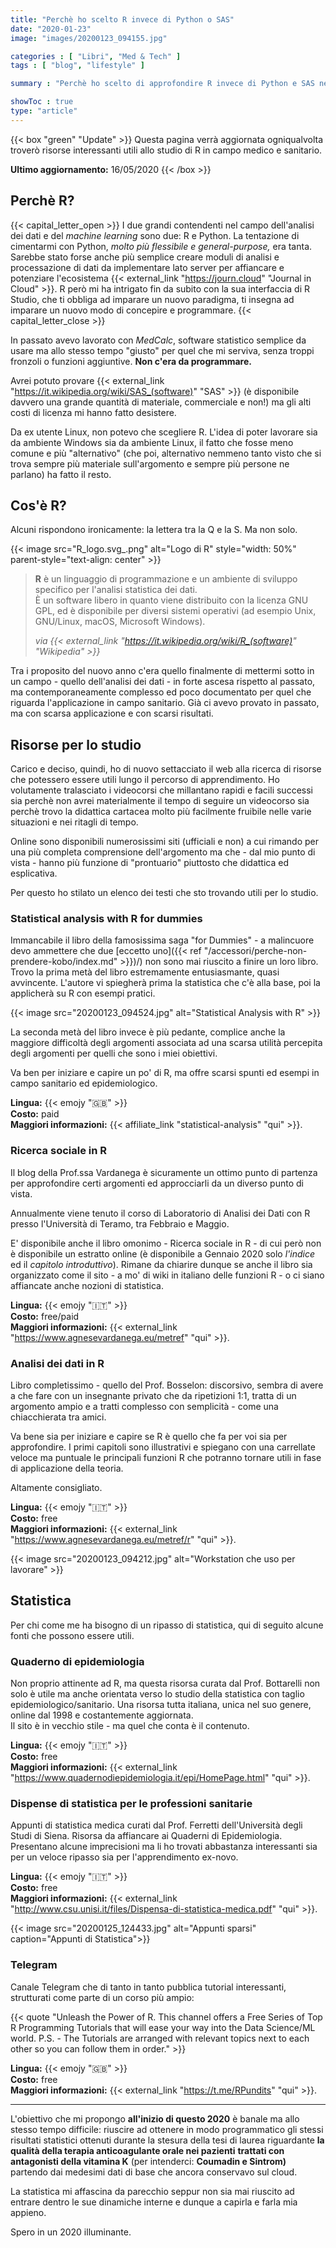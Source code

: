 ```yaml
---
title: "Perchè ho scelto R invece di Python o SAS"
date: "2020-01-23"
image: "images/20200123_094155.jpg"

categories : [ "Libri", "Med & Tech" ]
tags : [ "blog", "lifestyle" ]

summary : "Perchè ho scelto di approfondire R invece di Python e SAS nell'analisi dei dati e su quali libri e siti studiare."

showToc : true
type: "article"
---
```

{{< box "green" "Update" >}}
Questa pagina verrà aggiornata ogniqualvolta troverò risorse interessanti utili allo studio di R in campo medico e sanitario.  
  
**Ultimo aggiornamento:** 16/05/2020
{{< /box >}}

## Perchè R?

{{< capital_letter_open >}}
I due grandi contendenti nel campo dell'analisi dei dati e del _machine learning_ sono due: R e Python. La tentazione di cimentarmi con Python, _molto più flessibile e general-purpose,_ era tanta. Sarebbe stato forse anche più semplice creare moduli di analisi e processazione di dati da implementare lato server per affiancare e potenziare l'ecosistema {{< external_link "https://journ.cloud" "Journal in Cloud" >}}.
R però mi ha intrigato fin da subito con la sua interfaccia di R Studio, che ti obbliga ad imparare un nuovo paradigma, ti insegna ad imparare un nuovo modo di concepire e programmare.
{{< capital_letter_close >}}

In passato avevo lavorato con _MedCalc_, software statistico semplice da usare ma allo stesso tempo "giusto" per quel che mi serviva, senza troppi fronzoli o funzioni aggiuntive. **Non c'era da programmare.**

Avrei potuto provare {{< external_link "https://it.wikipedia.org/wiki/SAS_(software)" "SAS" >}} (è disponibile davvero una grande quantità di materiale, commerciale e non!) ma gli alti costi di licenza mi hanno fatto desistere.

Da ex utente Linux, non potevo che scegliere R. L'idea di poter lavorare sia da ambiente Windows sia da ambiente Linux, il fatto che fosse meno comune e più "alternativo" (che poi, alternativo nemmeno tanto visto che si trova sempre più materiale sull'argomento e sempre più persone ne parlano) ha fatto il resto.

## Cos'è R?

Alcuni rispondono ironicamente: la lettera tra la Q e la S. Ma non solo.

{{< image src="R_logo.svg_.png" alt="Logo di R" style="width: 50%" parent-style="text-align: center" >}}

> **R** è un linguaggio di programmazione e un ambiente di sviluppo specifico per l'analisi statistica dei dati.  
> È un software libero in quanto viene distribuito con la licenza GNU GPL, ed è disponibile per diversi sistemi operativi (ad esempio Unix, GNU/Linux, macOS, Microsoft Windows).
> 
> _via {{< external_link "https://it.wikipedia.org/wiki/R_(software)" "Wikipedia" >}}_

Tra i proposito del nuovo anno c'era quello finalmente di mettermi sotto in un campo - quello dell'analisi dei dati - in forte ascesa rispetto al passato, ma contemporaneamente complesso ed poco documentato per quel che riguarda l'applicazione in campo sanitario. Già ci avevo provato in passato, ma con scarsa applicazione e con scarsi risultati.

## Risorse per lo studio

Carico e deciso, quindi, ho di nuovo settacciato il web alla ricerca di risorse che potessero essere utili lungo il percorso di apprendimento. Ho volutamente tralasciato i videocorsi che millantano rapidi e facili successi sia perchè non avrei materialmente il tempo di seguire un videocorso sia perchè trovo la didattica cartacea molto più facilmente fruibile nelle varie situazioni e nei ritagli di tempo.

Online sono disponibili numerosissimi siti (ufficiali e non) a cui rimando per una più completa comprensione dell'argomento ma che - dal mio punto di vista - hanno più funzione di "prontuario" piuttosto che didattica ed esplicativa.

Per questo ho stilato un elenco dei testi che sto trovando utili per lo studio.

### Statistical analysis with R for dummies

Immancabile il libro della famosissima saga "for Dummies" - a malincuore devo ammettere che due [eccetto uno]({{< ref "/accessori/perche-non-prendere-kobo/index.md" >}})/) non sono mai riuscito a finire un loro libro. Trovo la prima metà del libro estremamente entusiasmante, quasi avvincente. L'autore vi spiegherà prima la statistica che c'è alla base, poi la applicherà su R con esempi pratici.

{{< image src="20200123_094524.jpg" alt="Statistical Analysis with R" >}}

La seconda metà del libro invece è più pedante, complice anche la maggiore difficoltà degli argomenti associata ad una scarsa utilità percepita degli argomenti per quelli che sono i miei obiettivi.

Va ben per iniziare e capire un po' di R, ma offre scarsi spunti ed esempi in campo sanitario ed epidemiologico.

**Lingua:**  {{< emojy ":gb:" >}}  
**Costo:** paid  
**Maggiori informazioni:** {{< affiliate_link "statistical-analysis" "qui" >}}.

### Ricerca sociale in R

Il blog della Prof.ssa Vardanega è sicuramente un ottimo punto di partenza per approfondire certi argomenti ed approcciarli da un diverso punto di vista.

Annualmente viene tenuto il corso di Laboratorio di Analisi dei Dati con R presso l'Università di Teramo, tra Febbraio e Maggio.

E' disponibile anche il libro omonimo - Ricerca sociale in R - di cui però non è disponibile un estratto online (è disponibile a Gennaio 2020 solo _l'indice_ ed il _capitolo introduttivo_). Rimane da chiarire dunque se anche il libro sia organizzato come il sito - a mo' di wiki in italiano delle funzioni R - o ci siano affiancate anche nozioni di statistica.

**Lingua:** {{< emojy ":it:" >}}  
**Costo:** free/paid  
**Maggiori informazioni:** {{< external_link "https://www.agnesevardanega.eu/metref" "qui" >}}.

### Analisi dei dati in R

Libro completissimo - quello del Prof. Bosselon: discorsivo, sembra di avere a che fare con un insegnante privato che da ripetizioni 1:1, tratta di un argomento ampio e a tratti complesso con semplicità - come una chiacchierata tra amici.

Va bene sia per iniziare e capire se R è quello che fa per voi sia per approfondire. I primi capitoli sono illustrativi e spiegano con una carrellate veloce ma puntuale le principali funzioni R che potranno tornare utili in fase di applicazione della teoria.

Altamente consigliato.

**Lingua:** {{< emojy ":it:" >}}  
**Costo:** free  
**Maggiori informazioni:** {{< external_link "https://www.agnesevardanega.eu/metref/r" "qui" >}}.

{{< image src="20200123_094212.jpg" alt="Workstation che uso per lavorare" >}}

## Statistica

Per chi come me ha bisogno di un ripasso di statistica, qui di seguito alcune fonti che possono essere utili.

### Quaderno di epidemiologia

Non proprio attinente ad R, ma questa risorsa curata dal Prof. Bottarelli non solo è utile ma anche orientata verso lo studio della statistica con taglio epidemiologico/sanitario. Una risorsa tutta italiana, unica nel suo genere, online dal 1998 e costantemente aggiornata.  
Il sito è in vecchio stile - ma quel che conta è il contenuto.

**Lingua:**  {{< emojy ":it:" >}}  
**Costo:** free  
**Maggiori informazioni:** {{< external_link "https://www.quadernodiepidemiologia.it/epi/HomePage.html" "qui" >}}.

### Dispense di statistica per le professioni sanitarie

Appunti di statistica medica curati dal Prof. Ferretti dell'Università degli Studi di Siena. Risorsa da affiancare ai Quaderni di Epidemiologia. Presentano alcune imprecisioni ma li ho trovati abbastanza interessanti sia per un veloce ripasso sia per l'apprendimento ex-novo.

**Lingua:**  {{< emojy ":it:" >}}  
**Costo:** free  
**Maggiori informazioni:** {{< external_link "http://www.csu.unisi.it/files/Dispensa-di-statistica-medica.pdf" "qui" >}}.

{{< image src="20200125_124433.jpg" alt="Appunti sparsi" caption="Appunti di Statistica">}}

### Telegram

Canale Telegram che di tanto in tanto pubblica tutorial interessanti, strutturati come parte di un corso più ampio:

{{< quote "Unleash the Power of R. This channel offers a Free Series of Top R Programming Tutorials that will ease your way into the Data Science/ML world. P.S. - The Tutorials are arranged with relevant topics next to each other so you can follow them in order." >}}

**Lingua:**  {{< emojy ":gb:" >}}  
**Costo:** free  
**Maggiori informazioni:** {{< external_link "https://t.me/RPundits" "qui" >}}.

* * *

L'obiettivo che mi propongo **all'inizio di questo 2020** è banale ma allo stesso tempo difficile: riuscire ad ottenere in modo programmatico gli stessi risultati statistici ottenuti durante la stesura della tesi di laurea riguardante **la qualità della terapia anticoagulante orale nei pazienti** **trattati con antagonisti della vitamina K** (per intenderci: **Coumadin e Sintrom)** partendo dai medesimi dati di base che ancora conservavo sul cloud.

La statistica mi affascina da parecchio seppur non sia mai riuscito ad entrare dentro le sue dinamiche interne e dunque a capirla e farla mia appieno.

Spero in un 2020 illuminante.
